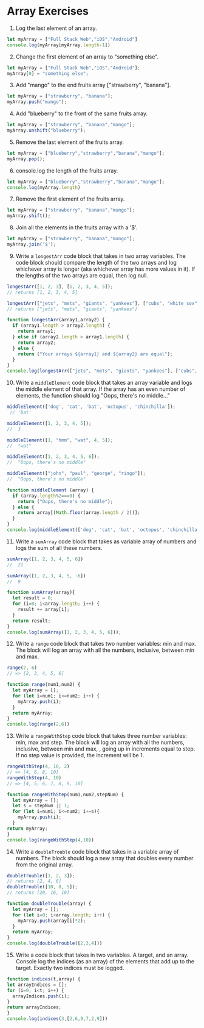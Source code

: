 # Array Exercises

1. Log the last element of an array.
```js
let myArray = ["Full Stack Web","iOS","Android"]
console.log(myArray[myArray.length-1])
```
2. Change the first element of an array to "something else".
```js
let myArray = ["Full Stack Web","iOS","Android"];
myArray[0] = "something else";
```
3. Add "mango" to the end fruits array ["strawberry", "banana"].
```js
let myArray = ["strawberry", "banana"];
myArray.push("mango");
```
4. Add "blueberry" to the front of the same fruits array.
```js
let myArray = ["strawberry", "banana","mango"];
myArray.unshift("blueberry");
```
5. Remove the last element of the fruits array.
```js
let myArray = ["blueberry","strawberry","banana","mango"];
myArray.pop();
```
6. console.log the length of the fruits array.
```js
let myArray = ["blueberry","strawberry","banana","mango"];
console.log(myArray.length)
```
7. Remove the first element of the fruits array.

```js
let myArray = ["strawberry", "banana","mango"];
myArray.shift();
```

8. Join all the elements in the fruits array with a '$'.
```js
let myArray = ["strawberry", "banana","mango"];
myArray.join('$');
```
9. Write a `longestArr` code block that takes in two array variables. The code block should compare the length of the two arrays and log whichever array is longer (aka whichever array has more values in it). If the lengths of the two arrays are equal, then log null.
```js
longestArr([1, 2, 3], [1, 2, 3, 4, 5]);
// returns [1, 2, 3, 4, 5]

longestArr(["jets", "mets", "giants", "yankees"], ["cubs", "white sox", "bulls"]);
// returns ["jets", "mets", "giants", "yankees"]

```
```js
function longestArr(array1,array2) {
  if (array1.length > array2.length) {
    return array1;
  } else if (array2.length > array1.length) {
    return array2;
  } else {
    return ("Your arrays ${array1} and ${array2} are equal");
  }
}
console.log(longestArr(["jets", "mets", "giants", "yankees"], ["cubs", "white sox", "bulls"]));
```
10. Write a `middleElement` code block that takes an array variable and logs the middle element of that array.
If the array has an even number of elements, the function should log "Oops, there's no middle..."

```js
middleElement(['dog', 'cat', 'bat', 'octopus', 'chinchilla']);
 // 'bat'

middleElement([1, 2, 3, 4, 5]);
//  3

middleElement([1, "hmm", "wat", 4, 5]);
//  "wat"

middleElement([1, 2, 3, 4, 5, 6]);
//  "Oops, there's no middle"

middleElement(["john", "paul", "george", "ringo"]);
//  "Oops, there's no middle"
```
```js
function middleElement (array) {
  if (array.length%2===0) {
    return ("Oops, there's no middle");
  } else {
    return array[(Math.floor(array.length / 2))];
  }
}
console.log(middleElement(['dog', 'cat', 'bat', 'octopus', 'chinchilla']))
```
11. Write a `sumArray` code block that takes as variable array of numbers and logs the sum of all these numbers.
```js
sumArray([1, 2, 3, 4, 5, 6])
//  21

sumArray([1, 2, 3, 4, 5, -6])
//  9
```
```js
function sumArray(array){
  let result = 0;
  for (i=0; i<array.length; i++) {
    result += array[i];
  }
  return result;
}
console.log(sumArray([1, 2, 3, 4, 5, 6]));
```
12. Write a `range` code block that takes two number variables: min and max.
The block will log an array with all the numbers, inclusive, between min and max.

```js
range(2, 6)
// => [2, 3, 4, 5, 6]
```
```js
function range(num1,num2) {
  let myArray = [];
  for (let i=num1; i<=num2; i++) {
    myArray.push(i);
  }
  return myArray;
}
console.log(range(2,6))
```
13. Write a `rangeWithStep` code block that takes three number variables: min, max and step.
The block will log an array with all the numbers, inclusive, between min and max, , going up in increments equal to step.
If no step value is provided, the increment will be 1.
```js
rangeWithStep(4, 10, 2)
// => [4, 6, 8, 10]
rangeWithStep(4, 10)
// => [4, 5, 6, 7, 8, 9, 10]
```
```js
function rangeWithStep(num1,num2,stepNum) {
  let myArray = [];
  let s = stepNum || 1;
  for (let i=num1; i<=num2; i+=s){
    myArray.push(i);
  }
return myArray;
}
console.log(rangeWithStep(4,10))
```
14. Write a `doubleTrouble` code block that takes in a variable array of numbers.
The block should log a new array that doubles every number from the original array.
```js
doubleTrouble([1, 2, 3]);
// returns [2, 4, 6]
doubleTrouble([10, 8, 5]);
// returns [20, 16, 10]
```
```js
function doubleTrouble(array) {
  let myArray = [];
  for (let i=0; i<array.length; i++) {
    myArray.push(array[i]*2);
  }
  return myArray;
}
console.log(doubleTrouble([2,3,4]))
```

15. Write a code block that takes in two variables. A target, and an array. Console log the indices (as an array) of the elements that add up to the target. Exactly two indices must be logged.
```js
function indices(t,array) {
let arrayIndices = [];
for (i=0; i<t; i++) {
  arrayIndices.push(i);
}
return arrayIndices;
}
console.log(indices(3,[2,6,9,7,2,9]))
```
